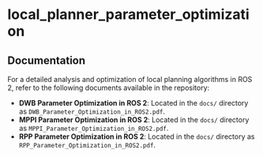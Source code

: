 # local_planner_parameter_optimization
## Documentation  

For a detailed analysis and optimization of local planning algorithms in ROS 2, refer to the following documents available in the repository:  

- **DWB Parameter Optimization in ROS 2**: Located in the `docs/` directory as `DWB_Parameter_Optimization_in_ROS2.pdf`.  
- **MPPI Parameter Optimization in ROS 2**: Located in the `docs/` directory as `MPPI_Parameter_Optimization_in_ROS2.pdf`.  
- **RPP Parameter Optimization in ROS 2**: Located in the `docs/` directory as `RPP_Parameter_Optimization_in_ROS2.pdf`.  

